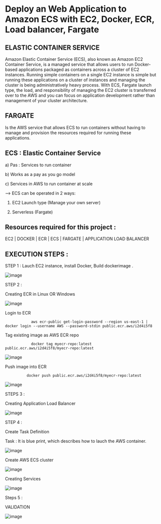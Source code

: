 # Deploy an Web Application to Amazon ECS with EC2, Docker, ECR, Load balancer, Fargate

ELASTIC CONTAINER SERVICE
----------
Amazon Elastic Container Service (ECS), also known as Amazon EC2 Container Service, is a managed service that allows users to run Docker-based applications packaged as containers across a cluster of EC2 instances. Running simple containers on a single EC2 instance is simple but running these applications on a cluster of instances and managing the cluster is being administratively heavy process. With ECS, Fargate launch type, the load, and responsibility of managing the EC2 cluster is transferred over to the AWS and you can focus on application development rather than management of your cluster architecture.

FARGATE
-----------
Is the AWS service that allows ECS to run containers without having to manage and provision the resources required for running these applications.

ECS : Elastic Container Service
---

a) Pas  : Services to run container

b) Works as a pay as you go model 

c) Services in AWS to run container at scale

--> ECS can be operated in 2 ways:

1) EC2 Launch type (Manage your own server)

2) Serverless (Fargate)


Resources required for this project :
---------

 EC2 | DOCKER | ECR | ECS | FARGATE | APPLICATION LOAD BALANCER
 

EXECUTION STEPS :
-------

STEP 1 :
 Lauch EC2 instance,
 install Docker,
 Build dockerimage .

![image](https://github.com/RanguRahul/ECS-FARGATE/assets/120587828/72575a21-24fa-493c-97a6-1a799f94ceb9)




STEP 2 :

 Creating ECR in Linux OR Windows
 
 ![image](https://github.com/RanguRahul/ECS-FARGATE/assets/120587828/bc5d1965-fbbb-48cd-88f0-34e2cf40e11f)

 Login to ECR

                aws ecr-public get-login-password --region us-east-1 | docker login --username AWS --password-stdin public.ecr.aws/i2d4i5f8

 
 Tag existing image as AWS ECR repo
 
                docker tag myecr-repo:latest public.ecr.aws/i2d4i5f8/myecr-repo:latest

   ![image](https://github.com/RanguRahul/ECS-FARGATE/assets/120587828/c2f1f8ae-cbcb-4a18-94e1-3cb523bd543f)

 
 Push image into ECR
 
              docker push public.ecr.aws/i2d4i5f8/myecr-repo:latest
 
 ![image](https://github.com/RanguRahul/ECS-FARGATE/assets/120587828/9fba6a6d-f981-45e7-9271-6096b2d95987)


STEPS 3 :

 Creating Application Load Balancer

 ![image](https://github.com/RanguRahul/ECS-FARGATE/assets/120587828/f557723c-4c14-4aa0-9fdb-920ffc424b42)


STEP 4 :

 Create Task Definition 

 Task : It is blue print, which describes how to lauch the AWS container. 
 
 
![image](https://github.com/RanguRahul/ECS-FARGATE/assets/120587828/8ce5753b-ae44-4e21-a13b-c2fecadddd8e)

 
 
 Create AWS ECS cluster 
 
 ![image](https://github.com/RanguRahul/ECS-FARGATE/assets/120587828/5e2ee06c-fda9-46dd-90e3-7b098a48a168)

 
 Creating Services
 
 ![image](https://github.com/RanguRahul/ECS-FARGATE/assets/120587828/7680b347-0278-4172-98a8-34bbe36f2e74)



Steps 5 :

VALIDATION

![image](https://github.com/RanguRahul/ECS-FARGATE/assets/120587828/609a7f7b-37d0-418b-a64b-858d067c9cdb)



